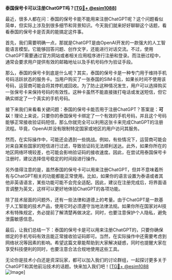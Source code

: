 **泰国保号卡可以注册ChatGPT吗？[[TG💪+ @esim1088](https://t.me/s/esim1088)]**

最近，很多人都在问：泰国的保号卡能不能用来注册ChatGPT呢？这个问题看似简单，但实际上涉及到很多细节和背景知识。今天我们就来好好聊聊这个话题，看看泰国的保号卡是否真的能搞定这件事。

首先，我们需要明确一点，那就是ChatGPT是由OpenAI开发的一款强大的人工智能语言模型。它能够回答问题、创作文字，还能进行对话交流。不过，使用ChatGPT需要通过官方网站或者相关应用程序进行注册和登录。而注册过程中，通常会要求用户提供有效的邮箱地址以及手机号码作为验证手段。

那么，泰国的保号卡到底是什么呢？其实，泰国的保号卡是一种专门用于维持手机号码活跃状态的服务卡。当用户购买了一张泰国的SIM卡后，如果长时间不使用该号码，运营商可能会将其停机或回收。为了防止这种情况发生，用户可以选择购买一张保号卡来保持号码的有效性。这种卡虽然不能直接拨打电话或发送短信，但它确实绑定了一个真实的手机号码。

接下来我们来看看关键问题：泰国的保号卡能否用于注册ChatGPT？答案是：**可以**！理论上来说，只要你的泰国保号卡绑定了一个有效的手机号码，并且这个号码能够正常接收验证码短信，那么你就完全可以利用这张卡来完成ChatGPT的注册流程。毕竟，OpenAI并没有限制特定国家或地区的用户访问其服务。

然而，在实际操作中，可能还会遇到一些挑战。例如，有些情况下，运营商可能会对来自某些国家的短信进行过滤，导致验证码无法顺利送达。此外，如果你所在的地区网络环境较差，也可能会影响验证码的接收速度。因此，在尝试用泰国保号卡注册时，建议选择信号稳定的时间段进行操作。

另外值得注意的是，虽然泰国的保号卡可以用来注册ChatGPT，但并不意味着所有与ChatGPT相关的功能都能正常使用。比如，如果你的语言设置为泰语或者其他非英语语言，某些功能可能不会完全适配。因此，建议在注册完成后，将界面语言调整为英文，这样可以更好地体验ChatGPT的各项功能。

除了技术层面的问题外，还有一些法律和道德上的考量。由于ChatGPT是一款基于人工智能的技术产品，使用它时必须遵守当地法律法规。如果你所在国家对AI技术有特殊规定，务必提前了解清楚再做决定。同时，也要注意保护个人隐私，避免泄露敏感信息。

最后，让我们总结一下：泰国的保号卡是可以用来注册ChatGPT的，只要你确保绑定的手机号码有效且能正常接收验证码即可。当然，在实际操作中还需要考虑到网络状况等因素的影响。希望这篇文章能帮助到大家解决疑惑，同时也提醒大家在享受科技便利的同时，也要注意合法合规地使用这些工具。

无论你是技术小白还是资深玩家，都可以加入我们的讨论群组，一起探讨更多关于ChatGPT和其他前沿技术的话题。快来加入我们吧！[[TG💪+ @esim1088](https://t.me/s/esim1088) ![Image](https://i.postimg.cc/4NQfJmqS/Snipaste-2025-05-13-00-14-12.png)]